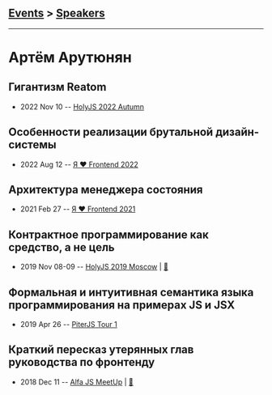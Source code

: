 ## [Events](../README.md) > [Speakers](../speakers.md)
---

# Артём Арутюнян

## Гигантизм Reatom
- 2022 Nov 10 -- [HolyJS 2022 Autumn](https://www.youtube.com/watch?v=39m1jHRgxNw)    
## Особенности реализации брутальной дизайн-системы
- 2022 Aug 12 -- [Я ❤ Frontend 2022](https://www.youtube.com/watch?v=z3O8qYmPd58&t=21924s)    
## Архитектура менеджера состояния
- 2021 Feb 27 -- [Я ❤ Frontend 2021](https://youtu.be/N2rAQ4uC6VY)    
## Контрактное программирование как средство, а не цель
- 2019 Nov 08-09 -- [HolyJS 2019 Moscow](https://www.youtube.com/watch?v=K91G6na4ga8)  | [:notebook:](https://assets.ctfassets.net/nn534z2fqr9f/45tx7htHbRbFtyVYmgLsvo/0fb2d02cac784094b744b8c173077c24/100710_517459704_Artm_Arutyunyan_Kontraktnoye_programmirovaniye_kak_sredstvo_a_ne_tsel.pdf)  
## Формальная и интуитивная семантика языка программирования на примерах JS и JSX
- 2019 Apr 26 -- [PiterJS Tour 1](https://www.youtube.com/watch?v=MueYSY2ZO4Y&t=1260s)    
## Краткий пересказ утерянных глав руководства по фронтенду
- 2018 Dec 11 -- [Alfa JS MeetUp](https://www.youtube.com/watch?v=dCXvQkvSyQg&t=850s)  | [:notebook:](https://docs.google.com/presentation/d/1-TI4ozHLV7IhujcmAsNkf58RBdrKQB37EUKtQ0UYmIM/edit)  
